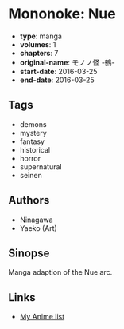 # Mononoke: Nue

-   **type**: manga
-   **volumes**: 1
-   **chapters**: 7
-   **original-name**: モノノ怪 -鵺-
-   **start-date**: 2016-03-25
-   **end-date**: 2016-03-25

## Tags

-   demons
-   mystery
-   fantasy
-   historical
-   horror
-   supernatural
-   seinen

## Authors

-   Ninagawa
-   Yaeko (Art)

## Sinopse

Manga adaption of the Nue arc.

## Links

-   [My Anime list](https://myanimelist.net/manga/125323/Mononoke__Nue)
